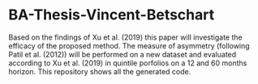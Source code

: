 # BA-Thesis-Vincent-Betschart
Based on the findings of Xu et al. (2019) this paper will investigate the efficacy of the proposed method. The measure of asymmetry (following Patil et al. (2012)) will be performed on a new dataset and evaluated according to Xu et al. (2019) in quintile porfolios on a 12 and 60 months horizon. This repository shows all the generated code.
